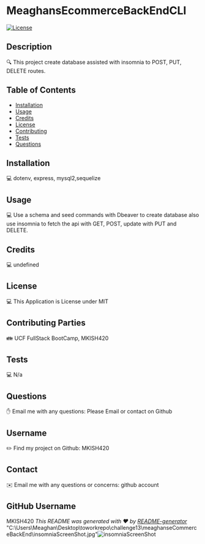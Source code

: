 # MeaghansEcommerceBackEndCLI 

 [![License](https://img.shields.io/badge/License-MIT-blue.svg)](https://opensource.org/licenses/MIT)

  ## Description
  🔍 This project create database assisted with insomnia to POST, PUT, DELETE routes.

  ## Table of Contents
   * [Installation](#installation)
   * [Usage](#usage)
   * [Credits](#credits)
   * [License](#license)
   * [Contributing](#contributing)
   * [Tests](#tests)
   * [Questions](#questions)
   
  ## Installation
  💻 dotenv, express, mysql2,sequelize
  
  ## Usage
  💻 Use a schema and seed commands with Dbeaver to create database also use insomnia to fetch the api with GET, POST, update with PUT and DELETE.

  ## Credits
  💻 undefined

  ## License
  💻 This Application is License under MIT


  ## Contributing Parties
  👪 UCF FullStack BootCamp, MKISH420

  ## Tests
  💻 N/a

  ## Questions
  ✋ Email me with any questions: Please Email or contact on Github

  ## Username
  ✏️ Find my project on Github: MKISH420

  ## Contact
  ✉️ Email me with any questions or concerns: github account 

  ## GitHub Username
   MKISH420
  _This README was generated with ❤️ by [README-generator](https://github.com/Mkish420/MyREADME)_
"C:\Users\Meaghan\Desktop\toworkrepo\challenge13\meaghanseCommerceBackEnd\insomniaScreenShot.jpg"![insomniaScreenShot](https://user-images.githubusercontent.com/106093711/182278976-b43103ae-50a7-4a22-8239-a765ae303255.jpg)

